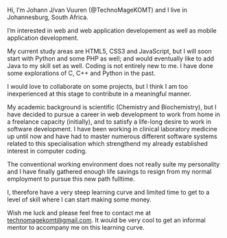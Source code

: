 Hi, I’m Johann J/van Vuuren (@TechnoMageKOMT) and I live in Johannesburg, South Africa.  

I’m interested in web and web application developement as well as mobile application development.  

My current study areas are HTML5, CSS3 and JavaScript, but I will soon start with Python and some PHP as well; and would eventually like to add Java to my skill set as well. Coding is not entirely new to me. I have done some explorations of C, C++ and Python in the past.  

I would love to collaborate on some projects, but I think I am too inexperienced at this stage to contribute in a meaningful manner.  

My academic background is scientific (Chemistry and Biochemistry), but I have decided to pursue a career in web development to work from home in a freelance capacity (initially), and to satisfy a life-long desire to work in software development. I have been working in clinical laboratory 
medicine up until now and have had to master numerous different software systems related to this specialisation which strengthend my already established interest in computer coding.

The conventional working environment does not really suite my personality and I have finally gathered enough life savings to resign from my normal employment to pursue this new path fulltime.

I, therefore have a very steep learning curve and limited time to get to a level of skill where I can start making some money.

Wish me luck and please feel free to contact me at technomagekomt@gmail.com. It would be very cool to get an informal mentor to accompany me on this learning curve.

